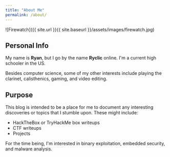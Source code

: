 ```yaml
---
title: "About Me"
permalink: /about/
---
```

![Firewatch]({{ site.url }}{{ site.baseurl }}/assets/images/firewatch.jpg)
## Personal Info

My name is **Ryan**, but I go by the name **Ryclic** online. I'm a current high schooler in the US.

Besides computer science, some of my other interests include playing the clarinet, calisthenics, gaming, and video editing.

## Purpose

This blog is intended to be a place for me to document any interesting discoveries or topics that I stumble upon. These might include: 
* HackTheBox or TryHackMe box writeups
* CTF writeups
* Projects

For the time being, I'm interested in binary exploitation, embedded security, and malware analysis. 
